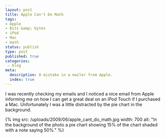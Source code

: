 ```yaml
---
layout: post
title: Apple Can't Do Math
tags:
- Apple
- Bits &amp; bytes
- iPod
- Mac
- math
status: publish
type: post
published: true
categories:
 – blog
meta:
  description: A mistake in a mailer from Apple.
  index: true
---
```

I was recently checking my emails and I noticed a nice email from Apple informing me on how I can get a great deal on an iPod Touch if I purchased a Mac. Unfortunately I was a little distracted by the pie chart in the background.

{% img src: /uploads/2009/06/apple_cant_do_math.jpg width: 700 alt: "In the background of the photo a pie chart showing 15% of the chart shaded with a note saying 50%." %}
